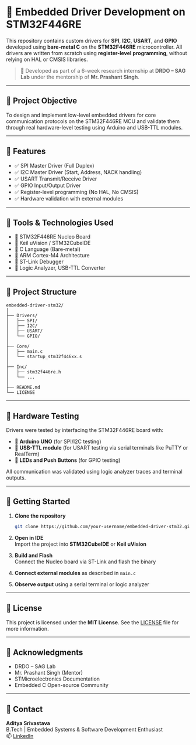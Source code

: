 # 🧠 Embedded Driver Development on STM32F446RE

This repository contains custom drivers for **SPI**, **I2C**, **USART**, and **GPIO** developed using **bare-metal C** on the **STM32F446RE** microcontroller. All drivers are written from scratch using **register-level programming**, without relying on HAL or CMSIS libraries.

> 🔬 Developed as part of a 6-week research internship at **DRDO – SAG Lab** under the mentorship of **Mr. Prashant Singh**.

---

## 📌 Project Objective

To design and implement low-level embedded drivers for core communication protocols on the STM32F446RE MCU and validate them through real hardware-level testing using Arduino and USB-TTL modules.

---

## 🔧 Features

- ✅ SPI Master Driver (Full Duplex)
- ✅ I2C Master Driver (Start, Address, NACK handling)
- ✅ USART Transmit/Receive Driver
- ✅ GPIO Input/Output Driver
- ✅ Register-level programming (No HAL, No CMSIS)
- ✅ Hardware validation with external modules

---

## 🧰 Tools & Technologies Used

- 🔹 STM32F446RE Nucleo Board
- 🔹 Keil uVision / STM32CubeIDE
- 🔹 C Language (Bare-metal)
- 🔹 ARM Cortex-M4 Architecture
- 🔹 ST-Link Debugger
- 🔹 Logic Analyzer, USB-TTL Converter

---

## 📂 Project Structure

```
embedded-driver-stm32/
│
├── Drivers/
│   ├── SPI/
│   ├── I2C/
│   ├── USART/
│   └── GPIO/
│
├── Core/
│   ├── main.c
│   └── startup_stm32f446xx.s
│
├── Inc/
│   ├── stm32f446re.h
│   └── ...
│
├── README.md
└── LICENSE
```

---

## 🧪 Hardware Testing

Drivers were tested by interfacing the STM32F446RE board with:

- 🔸 **Arduino UNO** (for SPI/I2C testing)
- 🔸 **USB-TTL module** (for USART testing via serial terminals like PuTTY or RealTerm)
- 🔸 **LEDs and Push Buttons** (for GPIO testing)

All communication was validated using logic analyzer traces and terminal outputs.

---

## 🚀 Getting Started

1. **Clone the repository**
   ```bash
   git clone https://github.com/your-username/embedded-driver-stm32.git
   ```

2. **Open in IDE**  
   Import the project into **STM32CubeIDE** or **Keil uVision**

3. **Build and Flash**  
   Connect the Nucleo board via ST-Link and flash the binary

4. **Connect external modules** as described in `main.c`

5. **Observe output** using a serial terminal or logic analyzer

---

## 📜 License

This project is licensed under the **MIT License**. See the [LICENSE](LICENSE) file for more information.

---

## 🙌 Acknowledgments

- DRDO – SAG Lab  
- Mr. Prashant Singh (Mentor)  
- STMicroelectronics Documentation  
- Embedded C Open-source Community

---

## 📧 Contact

**Aditya Srivastava**  
B.Tech | Embedded Systems & Software Development Enthusiast  
📫 [LinkedIn](https://www.linkedin.com/in/aditya-srivastava)
